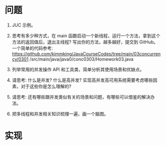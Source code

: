 # 问题
1. JUC 示例。

2. 思考有多少种方式，在 main 函数启动一个新线程，运行一个方法，拿到这个方法的返回值后，退出主线程? 写出你的方法，越多越好，提交到 GitHub。
一个简单的代码参考:  https://github.com/kimmking/JavaCourseCodes/tree/main/03concurrency/0301 /src/main/java/java0/conc0303/Homework03.java

3. 列举常用的并发操作 API 和工具类，简单分析其使用场景和优缺点。

4. 请思考: 什么是并发? 什么是高并发? 实现高并发高可用系统需要考虑哪些因素，对于这些你是怎么理解的?

5. 请思考: 还有哪些跟并发类似有关的场景和问题，有哪些可以借鉴的解决办法。

6. 把多线程和并发相关知识梳理一遍，画一个脑图。

# 实现
